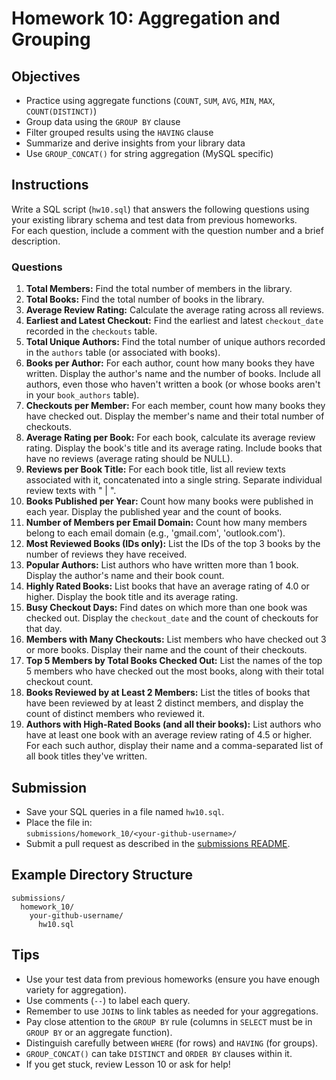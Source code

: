 # Homework 10: Aggregation and Grouping

## Objectives

- Practice using aggregate functions (`COUNT`, `SUM`, `AVG`, `MIN`, `MAX`, `COUNT(DISTINCT)`)
- Group data using the `GROUP BY` clause
- Filter grouped results using the `HAVING` clause
- Summarize and derive insights from your library data
- Use `GROUP_CONCAT()` for string aggregation (MySQL specific)

## Instructions

Write a SQL script (`hw10.sql`) that answers the following questions using your existing library schema and test data from previous homeworks.  
For each question, include a comment with the question number and a brief description.

### Questions

1.  **Total Members:** Find the total number of members in the library.
2.  **Total Books:** Find the total number of books in the library.
3.  **Average Review Rating:** Calculate the average rating across all reviews.
4.  **Earliest and Latest Checkout:** Find the earliest and latest `checkout_date` recorded in the `checkouts` table.
5.  **Total Unique Authors:** Find the total number of unique authors recorded in the `authors` table (or associated with books).
6.  **Books per Author:** For each author, count how many books they have written. Display the author's name and the number of books. Include all authors, even those who haven't written a book (or whose books aren't in your `book_authors` table).
7.  **Checkouts per Member:** For each member, count how many books they have checked out. Display the member's name and their total number of checkouts.
8.  **Average Rating per Book:** For each book, calculate its average review rating. Display the book's title and its average rating. Include books that have no reviews (average rating should be NULL).
9.  **Reviews per Book Title:** For each book title, list all review texts associated with it, concatenated into a single string. Separate individual review texts with " | ".
10. **Books Published per Year:** Count how many books were published in each year. Display the published year and the count of books.
11. **Number of Members per Email Domain:** Count how many members belong to each email domain (e.g., 'gmail.com', 'outlook.com').
12. **Most Reviewed Books (IDs only):** List the IDs of the top 3 books by the number of reviews they have received.
13. **Popular Authors:** List authors who have written more than 1 book. Display the author's name and their book count.
14. **Highly Rated Books:** List books that have an average rating of 4.0 or higher. Display the book title and its average rating.
15. **Busy Checkout Days:** Find dates on which more than one book was checked out. Display the `checkout_date` and the count of checkouts for that day.
16. **Members with Many Checkouts:** List members who have checked out 3 or more books. Display their name and the count of their checkouts.
17. **Top 5 Members by Total Books Checked Out:** List the names of the top 5 members who have checked out the most books, along with their total checkout count.
18. **Books Reviewed by at Least 2 Members:** List the titles of books that have been reviewed by at least 2 distinct members, and display the count of distinct members who reviewed it.
19. **Authors with High-Rated Books (and all their books):** List authors who have at least one book with an average review rating of 4.5 or higher. For each such author, display their name and a comma-separated list of all book titles they've written.

## Submission

- Save your SQL queries in a file named `hw10.sql`.
- Place the file in:  
  `submissions/homework_10/<your-github-username>/`
- Submit a pull request as described in the [submissions README](../submissions/README.md).

## Example Directory Structure

```
submissions/
  homework_10/
    your-github-username/
      hw10.sql
```

## Tips

- Use your test data from previous homeworks (ensure you have enough variety for aggregation).
- Use comments (`--`) to label each query.
- Remember to use `JOIN`s to link tables as needed for your aggregations.
- Pay close attention to the `GROUP BY` rule (columns in `SELECT` must be in `GROUP BY` or an aggregate function).
- Distinguish carefully between `WHERE` (for rows) and `HAVING` (for groups).
- `GROUP_CONCAT()` can take `DISTINCT` and `ORDER BY` clauses within it.
- If you get stuck, review Lesson 10 or ask for help!
